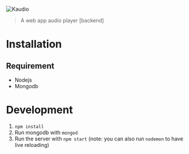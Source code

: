 ![Kaudio](http://i.imgur.com/oECtPvL.png)

> A web app audio player [backend]

# Installation

## Requirement

 - Nodejs
 - Mongodb

# Development

 1. `npm install`
 2. Run mongodb with `mongod`
 3. Run the server with `npm start` (note: you can also run `nodemon` to have live reloading)
